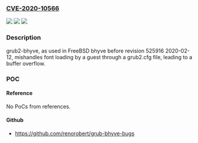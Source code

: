 ### [CVE-2020-10566](https://cve.mitre.org/cgi-bin/cvename.cgi?name=CVE-2020-10566)
![](https://img.shields.io/static/v1?label=Product&message=n%2Fa&color=blue)
![](https://img.shields.io/static/v1?label=Version&message=n%2Fa&color=blue)
![](https://img.shields.io/static/v1?label=Vulnerability&message=n%2Fa&color=brighgreen)

### Description

grub2-bhyve, as used in FreeBSD bhyve before revision 525916 2020-02-12, mishandles font loading by a guest through a grub2.cfg file, leading to a buffer overflow.

### POC

#### Reference
No PoCs from references.

#### Github
- https://github.com/renorobert/grub-bhyve-bugs

